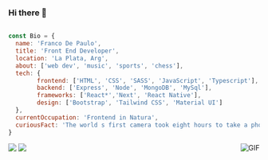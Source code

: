 ### Hi there 👋

<!--
**frandepe/frandepe** is a ✨ _special_ ✨ repository because its `README.md` (this file) appears on your GitHub profile.
-->

```js

const Bio = {
  name: 'Franco De Paulo',
  title: 'Front End Developer',
  location: 'La Plata, Arg',
  about: ['web dev', 'music', 'sports', 'chess'],
  tech: {
        frontend: ['HTML', 'CSS', 'SASS', 'JavaScript', 'Typescript'],
        backend: ['Express', 'Node', 'MongoDB', 'MySql'],
        frameworks: ['React*','Next', 'React Native'],
        design: ['Bootstrap', 'Tailwind CSS', 'Material UI']
  },
  currentOccupation: 'Frontend in Natura',
  curiousFact: 'The world s first camera took eight hours to take a photo'
}

```
[<img src="https://img.shields.io/badge/linkedin-%230077B5.svg?&style=for-the-badge&logo=linkedin&logoColor=white">](https://www.linkedin.com/in/franco-de-paulo-13509b186/)
[<img src="https://img.shields.io/badge/Portfolio-%23000000.svg?&style=for-the-badge">](https://frandepe.vercel.app/)
<img align="right" alt="GIF" src="https://c.tenor.com/biarC5oCtyUAAAAC/typing-computer.gif" />




